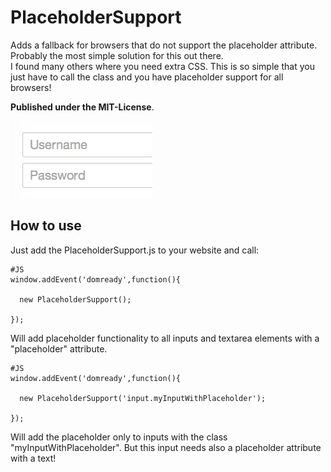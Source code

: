 PlaceholderSupport
================
Adds a fallback for browsers that do not support the placeholder attribute.<br>
Probably the most simple solution for this out there.<br>
I found many others where you need extra CSS. This is so simple that you just have to call the class and you have placeholder support for all browsers!

<b>Published under the MIT-License</b>.

![Screenshot](https://github.com/frozeman/PlaceholderSupport/raw/master/screenshot.png)

How to use
----------
Just add the PlaceholderSupport.js to your website and call:


    #JS
    window.addEvent('domready',function(){

      new PlaceholderSupport();

    });


Will add placeholder functionality to all inputs and textarea elements with a "placeholder" attribute.


    #JS
    window.addEvent('domready',function(){

      new PlaceholderSupport('input.myInputWithPlaceholder');

    });


Will add the placeholder only to inputs with the class "myInputWithPlaceholder". But this input needs also a placeholder attribute with a text!